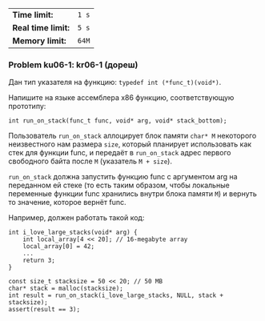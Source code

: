 |                      |       |
|----------------------|-------|
| **Time limit:**      | `1 s` |
| **Real time limit:** | `5 s` |
| **Memory limit:**    | `64M` |


### Problem ku06-1: kr06-1 (дореш)

Дан тип указателя на функцию: `typedef int (*func_t)(void*)`.

Напишите на языке ассемблера x86 функцию, соответствующую прототипу:

    
    
    int run_on_stack(func_t func, void* arg, void* stack_bottom);

Пользователь `run_on_stack` аллоцирует блок памяти `char* M` некоторого неизвестного нам размера
`size`, который планирует использовать как стек для функции func, и передаёт в `run_on_stack` адрес
первого свободного байта после `M` (указатель `M + size`).

`run_on_stack` должна запустить функцию func с аргументом arg на переданном ей стеке (то есть таким
образом, чтобы локальные переменные функции func хранились внутри блока памяти `M`) и вернуть то
значение, которое вернёт func.

Например, должен работать такой код:

    
    
    int i_love_large_stacks(void* arg) {
        int local_array[4 << 20]; // 16-megabyte array
        local_array[0] = 42;
        ...
        return 3;
    }
    
    const size_t stacksize = 50 << 20; // 50 MB
    char* stack = malloc(stacksize);
    int result = run_on_stack(i_love_large_stacks, NULL, stack + stacksize);
    assert(result == 3);

